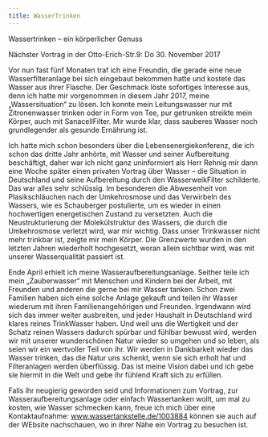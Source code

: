 ```yaml
---
title: WasserTrinken
---
```

Wassertrinken – ein körperlicher Genuss



Nächster Vortrag in der Otto-Erich-Str.9: Do 30. November 2017



Vor nun fast fünf Monaten traf ich eine Freundin, die gerade eine neue Wasserfilteranlage bei sich eingebaut bekommen hatte und kostete das Wasser aus ihrer Flasche. Der Geschmack löste sofortiges Interesse aus, denn ich hatte mir vorgenommen in diesem Jahr 2017, meine „Wassersituation“ zu lösen. Ich konnte mein Leitungswasser nur mit Zitronenwasser trinken oder in Form von Tee, pur getrunken streikte mein Körper, auch mit SanacellFilter. Mir wurde klar, dass sauberes Wasser noch grundlegender als gesunde Ernährung ist.



Ich hatte mich schon besonders über die Lebensenergiekonferenz, die ich schon das dritte Jahr anhörte, mit Wasser und seiner Aufbereitung beschäftigt, daher war ich nicht ganz uninformiert als Herr Rehnig mir dann eine Woche später einen privaten Vortrag über Wasser – die Situation in Deutschland und seine Aufbereitung durch den WasserweikFilter schilderte. Das war alles sehr schlüssig. Im besonderen die Abwesenheit von Plasikschläuchen nach der Umkehrosmose und das Verwirbeln des Wassers, wie es Schauberger postulierte, um es wieder in einen hochwertigen energetischen Zustand zu versetzten. Auch die Neustrukturierung der Molekülstruktur des Wassers, die durch die Umkehrosmose verletzt wird, war mir wichtig. Dass unser Trinkwasser nicht mehr trinkbar ist, zeigte mir mein Körper. Die Grenzwerte wurden in den letzten Jahren wiederholt hochgesetzt, woran allein sichtbar wird, was mit unserer Wasserqualität passiert ist.



Ende April erhielt ich meine Wasseraufbereitungsanlage. Seither teile ich mein „Zauberwasser“ mit Menschen und Kindern  bei der Arbeit, mit Freunden und anderen die gerne bei mir Wasser tanken. Schon zwei Familien haben sich eine solche Anlage gekauft und teilen ihr Wasser wiederum mit ihren Familienangehörigen und Freunden. Irgendwann wird sich das immer weiter ausbreiten, und jeder Haushalt in Deutschland wird klares reines TrinkWasser haben. Und weil uns die Wertigkeit und der Schatz reinen Wassers dadurch spürbar und fühlbar bewusst wird, werden wir mit unserer wunderschönen Natur wieder so umgehen und so leben, als seien wir ein wertvoller Teil von ihr. Wir werden in Dankbarkeit wieder das Wasser trinken, das die Natur uns schenkt, wenn sie sich erholt hat und Filteranlagen werden überflüssig. Das ist meine Vision dabei und ich gebe sie hiermit in die Welt und gebe ihr fühlend Kraft sich zu erfüllen.



Falls ihr neugierig geworden seid und Informationen zum Vortrag, zur Wasseraufbereitungsanlage oder einfach Wassertanken wollt, um mal zu kosten, wie Wasser schmecken kann, freue ich mich über eine Kontaktaufnahme: www.wassertankstelle.de/1003884 können sie auch auf der WEbsite nachschauen, wo in ihrer Nähe ein Vortrag zu besuchen ist.
